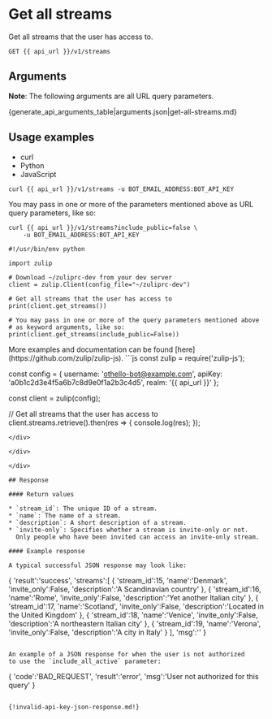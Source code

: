 # Get all streams

Get all streams that the user has access to.

`GET {{ api_url }}/v1/streams`

## Arguments

**Note**: The following arguments are all URL query parameters.

{generate_api_arguments_table|arguments.json|get-all-streams.md}

## Usage examples
<div class="code-section" markdown="1">
<ul class="nav">
<li data-language="curl">curl</li>
<li data-language="python">Python</li>
<li data-language="javascript">JavaScript</li>
</ul>
<div class="blocks">

<div data-language="curl" markdown="1">

```
curl {{ api_url }}/v1/streams -u BOT_EMAIL_ADDRESS:BOT_API_KEY
```

You may pass in one or more of the parameters mentioned above
as URL query parameters, like so:

```
curl {{ api_url }}/v1/streams?include_public=false \
    -u BOT_EMAIL_ADDRESS:BOT_API_KEY
```

</div>

<div data-language="python" markdown="1">

```
#!/usr/bin/env python

import zulip

# Download ~/zuliprc-dev from your dev server
client = zulip.Client(config_file="~/zuliprc-dev")

# Get all streams that the user has access to
print(client.get_streams())

# You may pass in one or more of the query parameters mentioned above
# as keyword arguments, like so:
print(client.get_streams(include_public=False))
```

</div>

<div data-language="javascript" markdown="1">
More examples and documentation can be found [here](https://github.com/zulip/zulip-js).
```js
const zulip = require('zulip-js');

const config = {
  username: 'othello-bot@example.com',
  apiKey: 'a0b1c2d3e4f5a6b7c8d9e0f1a2b3c4d5',
  realm: '{{ api_url }}'
};

const client = zulip(config);

// Get all streams that the user has access to
client.streams.retrieve().then(res => {
    console.log(res);
});

```
</div>

</div>

</div>

## Response

#### Return values

* `stream_id`: The unique ID of a stream.
* `name`: The name of a stream.
* `description`: A short description of a stream.
* `invite-only`: Specifies whether a stream is invite-only or not.
  Only people who have been invited can access an invite-only stream.

#### Example response

A typical successful JSON response may look like:

```
{
    'result':'success',
    'streams':[
        {
            'stream_id':15,
            'name':'Denmark',
            'invite_only':False,
            'description':'A Scandinavian country'
        },
        {
            'stream_id':16,
            'name':'Rome',
            'invite_only':False,
            'description':'Yet another Italian city'
        },
        {
            'stream_id':17,
            'name':'Scotland',
            'invite_only':False,
            'description':'Located in the United Kingdom'
        },
        {
            'stream_id':18,
            'name':'Venice',
            'invite_only':False,
            'description':'A northeastern Italian city'
        },
        {
            'stream_id':19,
            'name':'Verona',
            'invite_only':False,
            'description':'A city in Italy'
        }
    ],
    'msg':''
}
```

An example of a JSON response for when the user is not authorized
to use the `include_all_active` parameter:

```
{
    'code':'BAD_REQUEST',
    'result':'error',
    'msg':'User not authorized for this query'
}
```

{!invalid-api-key-json-response.md!}

